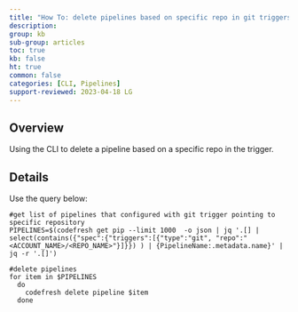 ```yaml
---
title: "How To: delete pipelines based on specific repo in git triggers"
description: 
group: kb
sub-group: articles
toc: true
kb: false
ht: true
common: false
categories: [CLI, Pipelines]
support-reviewed: 2023-04-18 LG
---
```


## Overview

Using the CLI to delete a pipeline based on a specific repo in the trigger.

## Details

Use the query below:

```shell
#get list of pipelines that configured with git trigger pointing to specific repository
PIPELINES=$(codefresh get pip --limit 1000  -o json | jq '.[] | select(contains({"spec":{"triggers":[{"type":"git", "repo":"<ACCOUNT_NAME>/<REPO_NAME>"}]}}) ) | {PipelineName:.metadata.name}' | jq -r '.[]')

#delete pipelines
for item in $PIPELINES
  do
    codefresh delete pipeline $item
  done 
```
